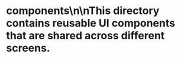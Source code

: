 # components\n\nThis directory contains reusable UI components that are shared across different screens.
